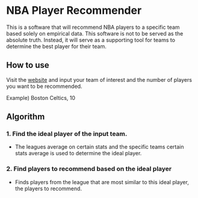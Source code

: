 # NBA Player Recommender

This is a software that will recommend NBA players to a specific team based solely on empirical data. This software is not to be served as the absolute truth. Instead, it will serve as a supporting tool for teams to determine the best player for their team. 


## How to use
Visit the [website](https://jeff-eunkee-kim.github.io/nba-player-recommender/) and input your team of interest and the number of players you want to be recommended. 

Example) Boston Celtics, 10

## Algorithm
### 1. Find the ideal player of the input team.
- The leagues average on certain stats and the specific teams certain stats average is used to determine the ideal player.

### 2. Find players to recommend based on the ideal player
- Finds players from the league that are most similar to this ideal player, the players to recommend.   
